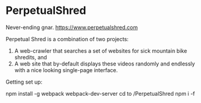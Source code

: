 # PerpetualShred
Never-ending gnar.
https://www.perpetualshred.com

Perpetual Shred is a combination of two projects:

1. A web-crawler that searches a set of websites for sick mountain bike shredits, and
2. A web site that by-default displays these videos randomly and endlessly with a nice looking single-page interface.

Getting set up:

npm install  -g webpack webpack-dev-server
cd to /PerpetualShred
npm i -f
